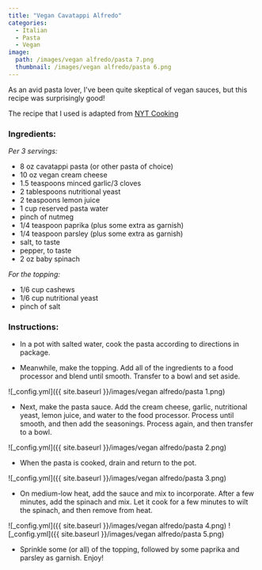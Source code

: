 ```yaml
---
title: "Vegan Cavatappi Alfredo"
categories:
  - Italian
  - Pasta
  - Vegan
image:
  path: /images/vegan alfredo/pasta 7.png
  thumbnail: /images/vegan alfredo/pasta 6.png
---
```


As an avid pasta lover, I've been quite skeptical of vegan sauces, but this recipe was surprisingly good!

The recipe that I used is adapted from [NYT Cooking](https://cooking.nytimes.com/recipes/1021040-vegan-fettuccine-alfredo)

### Ingredients:

_Per 3 servings:_

* 8 oz cavatappi pasta (or other pasta of choice)
* 10 oz vegan cream cheese
* 1.5 teaspoons minced garlic/3 cloves
* 2 tablespoons nutritional yeast
* 2 teaspoons lemon juice
* 1 cup reserved pasta water
* pinch of nutmeg
* 1/4 teaspoon paprika (plus some extra as garnish)
* 1/4 teaspoon parsley (plus some extra as garnish)
* salt, to taste
* pepper, to taste
* 2 oz baby spinach

_For the topping:_

* 1/6 cup cashews
* 1/6 cup nutritional yeast
* pinch of salt


### Instructions:

* In a pot with salted water, cook the pasta according to directions in package.

* Meanwhile, make the topping. Add all of the ingredients to a food processor and blend until smooth. Transfer to a bowl and set aside.

![_config.yml]({{ site.baseurl }}/images/vegan alfredo/pasta 1.png)

* Next, make the pasta sauce. Add the cream cheese, garlic, nutritional yeast, lemon juice, and water to the food processor. Process until smooth, and then add the seasonings. Process again, and then transfer to a bowl.

![_config.yml]({{ site.baseurl }}/images/vegan alfredo/pasta 2.png)

* When the pasta is cooked, drain and return to the pot. 

![_config.yml]({{ site.baseurl }}/images/vegan alfredo/pasta 3.png)

* On medium-low heat, add the sauce and mix to incorporate. After a few minutes, add the spinach and mix. Let it cook for a few minutes to wilt the spinach, and then remove from heat.

![_config.yml]({{ site.baseurl }}/images/vegan alfredo/pasta 4.png)
![_config.yml]({{ site.baseurl }}/images/vegan alfredo/pasta 5.png)

* Sprinkle some (or all) of the topping, followed by some paprika and parsley as garnish. Enjoy!

